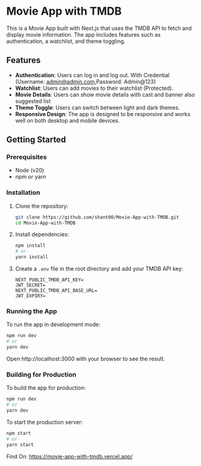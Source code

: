 # Movie App with TMDB

This is a Movie App built with Next.js that uses the TMDB API to fetch and display movie information. The app includes features such as authentication, a watchlist, and theme toggling.

## Features

- **Authentication**: Users can log in and log out. With Credential (Username: admin@admin.com,Password: Admin@123)
- **Watchlist**: Users can add movies to their watchlist (Protected).
- **Movie Details**: Users can show movie details with cast and banner also suggested list
- **Theme Toggle**: Users can switch between light and dark themes.
- **Responsive Design**: The app is designed to be responsive and works well on both desktop and mobile devices.

## Getting Started

### Prerequisites

- Node (v20)
- npm or yarn

### Installation

1. Clone the repository:

    ```sh
    git clone https://github.com/shant00/Movie-App-with-TMDB.git
    cd Movie-App-with-TMDB
    ```

2. Install dependencies:

    ```sh
    npm install
    # or
    yarn install
    ```

3. Create a `.env` file in the root directory and add your TMDB API key:

    ```env
    NEXT_PUBLIC_TMDB_API_KEY=
    JWT_SECRET=
    NEXT_PUBLIC_TMDB_API_BASE_URL=
    JWT_EXPIRY=
    ```

### Running the App

To run the app in development mode:

```sh
npm run dev
# or
yarn dev
```
Open http://localhost:3000 with your browser to see the result.

### Building for Production
To build the app for production:

```sh
npm run dev
# or
yarn dev
```
To start the production server:
```sh
npm start
# or
yarn start
```

Find On: https://movie-app-with-tmdb.vercel.app/

